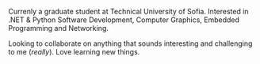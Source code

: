 Currenly a graduate student at Technical University of Sofia. Interested in .NET & Python Software Development, Computer Graphics, Embedded Programming and Networking. 

Looking to collaborate on anything that sounds interesting and challenging to me (*really*). Love learning new things.

<!---
avv73/avv73 is a ✨ special ✨ repository because its `README.md` (this file) appears on your GitHub profile.
You can click the Preview link to take a look at your changes.
--->

